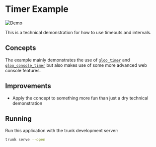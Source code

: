 # Timer Example

[![Demo](https://img.shields.io/website?label=demo&url=https%3A%2F%2Fexamples.yew.rs%2Ftimer)](https://examples.yew.rs/timer)

This is a technical demonstration for how to use timeouts and intervals.

## Concepts

The example mainly demonstrates the use of [`gloo_timer`](https://docs.rs/gloo-timers/ ) and 
[`gloo_console_timer`](https://docs.rs/gloo-console/latest/gloo_console/struct.Timer.html) but also makes use of some 
more advanced web console features.

## Improvements

- Apply the concept to something more fun than just a dry technical demonstration

## Running

Run this application with the trunk development server:

```bash
trunk serve --open
```